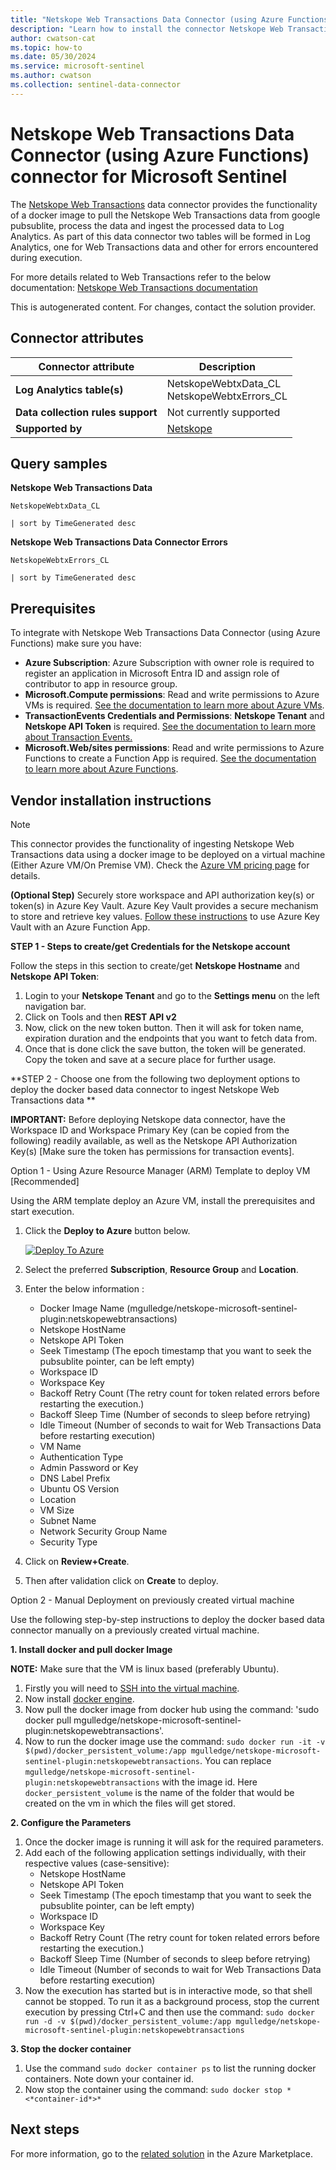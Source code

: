 ```yaml
---
title: "Netskope Web Transactions Data Connector (using Azure Functions) connector for Microsoft Sentinel"
description: "Learn how to install the connector Netskope Web Transactions Data Connector (using Azure Functions) to connect your data source to Microsoft Sentinel."
author: cwatson-cat
ms.topic: how-to
ms.date: 05/30/2024
ms.service: microsoft-sentinel
ms.author: cwatson
ms.collection: sentinel-data-connector
---
```


# Netskope Web Transactions Data Connector (using Azure Functions) connector for Microsoft Sentinel

The [Netskope Web Transactions](https://docs.netskope.com/en/netskope-help/data-security/transaction-events/netskope-transaction-events/) data connector provides the functionality of a docker image to pull the Netskope Web Transactions data from google pubsublite, process the data and ingest the processed data to Log Analytics. As part of this data connector two tables will be formed in Log Analytics, one for Web Transactions data and other for errors encountered during execution.


 For more details related to Web Transactions refer to the below documentation: 
[Netskope Web Transactions documentation](https://docs.netskope.com/en/netskope-help/data-security/transaction-events/netskope-transaction-events/) 


This is autogenerated content. For changes, contact the solution provider.

## Connector attributes

| Connector attribute | Description |
| --- | --- |
| **Log Analytics table(s)** | NetskopeWebtxData_CL<br/> NetskopeWebtxErrors_CL<br/> |
| **Data collection rules support** | Not currently supported |
| **Supported by** | [Netskope](https://www.netskope.com/services#support) |

## Query samples

**Netskope Web Transactions Data**

   ```kusto
NetskopeWebtxData_CL
 
   | sort by TimeGenerated desc
   ```

**Netskope Web Transactions Data Connector Errors**

   ```kusto
NetskopeWebtxErrors_CL
 
   | sort by TimeGenerated desc
   ```



## Prerequisites

To integrate with Netskope Web Transactions Data Connector (using Azure Functions) make sure you have: 

- **Azure Subscription**: Azure Subscription with owner role is required to register an application in Microsoft Entra ID and assign role of contributor to app in resource group.
- **Microsoft.Compute permissions**: Read and write permissions to Azure VMs is required. [See the documentation to learn more about Azure VMs](/azure/virtual-machines/overview).
- **TransactionEvents Credentials and Permissions**: **Netskope Tenant** and **Netskope API Token** is required. [See the documentation to learn more about Transaction Events.](https://docs.netskope.com/en/netskope-help/data-security/transaction-events/netskope-transaction-events/)
- **Microsoft.Web/sites permissions**: Read and write permissions to Azure Functions to create a Function App is required. [See the documentation to learn more about Azure Functions](/azure/azure-functions/).


## Vendor installation instructions


> [!NOTE]
   >  This connector provides the functionality of ingesting Netskope Web Transactions data using a docker image to be deployed on a virtual machine (Either Azure VM/On Premise VM). Check the [Azure VM pricing page](https://azure.microsoft.com/pricing/details/virtual-machines/linux) for details.


**(Optional Step)** Securely store workspace and API authorization key(s) or token(s) in Azure Key Vault. Azure Key Vault provides a secure mechanism to store and retrieve key values. [Follow these instructions](/azure/app-service/app-service-key-vault-references) to use Azure Key Vault with an Azure Function App.


**STEP 1 - Steps to create/get Credentials for the Netskope account** 

 Follow the steps in this section to create/get **Netskope Hostname** and **Netskope API Token**:
 1. Login to your **Netskope Tenant** and go to the **Settings menu** on the left navigation bar.
 2. Click on Tools and then **REST API v2**
 3. Now, click on the new token button. Then it will ask for token name, expiration duration and the endpoints that you want to fetch data from.
 5. Once that is done click the save button, the token will be generated. Copy the token and save at a secure place for further usage.


**STEP 2 - Choose one from the following two deployment options to deploy the docker based data connector to ingest Netskope Web Transactions data **

**IMPORTANT:** Before deploying Netskope data connector, have the Workspace ID and Workspace Primary Key (can be copied from the following) readily available, as well as the Netskope API Authorization Key(s) [Make sure the token has permissions for transaction events].



Option 1 - Using Azure Resource Manager (ARM) Template to deploy VM [Recommended]

Using the ARM template deploy an Azure VM, install the prerequisites and start execution.

1. Click the **Deploy to Azure** button below. 

	[![Deploy To Azure](https://aka.ms/deploytoazurebutton)](https://aka.ms/sentinel-NetskopeV2WebTransactions-azuredeploy)
2. Select the preferred **Subscription**, **Resource Group** and **Location**. 
3. Enter the below information : 
	- Docker Image Name (mgulledge/netskope-microsoft-sentinel-plugin:netskopewebtransactions)
	- Netskope HostName 
	- Netskope API Token 
	- Seek Timestamp (The epoch timestamp that you want to seek the pubsublite pointer, can be left empty) 
	- Workspace ID 
	- Workspace Key 
	- Backoff Retry Count (The retry count for token related errors before restarting the execution.)  
	- Backoff Sleep Time (Number of seconds to sleep before retrying) 
	- Idle Timeout (Number of seconds to wait for Web Transactions Data before restarting execution) 
	- VM Name 
	- Authentication Type 
	- Admin Password or Key 
	- DNS Label Prefix 
	- Ubuntu OS Version 
	- Location 
	- VM Size 
	- Subnet Name 
	- Network Security Group Name 
	- Security Type 
4. Click on **Review+Create**. 
5. Then after validation click on **Create** to deploy.

Option 2 - Manual Deployment on previously created virtual machine

Use the following step-by-step instructions to deploy the docker based data connector manually on a previously created virtual machine.


**1. Install docker and pull docker Image**

**NOTE:** Make sure that the VM is linux based (preferably Ubuntu).

1. Firstly you will need to [SSH into the virtual machine](/azure/virtual-machines/linux-vm-connect?tabs=Linux).
2. Now install [docker engine](https://docs.docker.com/engine/install/).
3. Now pull the docker image from docker hub using the command: 'sudo docker pull mgulledge/netskope-microsoft-sentinel-plugin:netskopewebtransactions'.
4. Now to run the docker image use the command: `sudo docker run -it -v $(pwd)/docker_persistent_volume:/app mgulledge/netskope-microsoft-sentinel-plugin:netskopewebtransactions`. You can replace `mgulledge/netskope-microsoft-sentinel-plugin:netskopewebtransactions` with the image id. Here `docker_persistent_volume` is the name of the folder that would be created on the vm in which the files will get stored.


**2. Configure the Parameters**

1. Once the docker image is running it will ask for the required parameters.
2. Add each of the following application settings individually, with their respective values (case-sensitive): 
	- Netskope HostName 
	- Netskope API Token 
	- Seek Timestamp (The epoch timestamp that you want to seek the pubsublite pointer, can be left empty) 
	- Workspace ID 
	- Workspace Key 
	- Backoff Retry Count (The retry count for token related errors before restarting the execution.)  
	- Backoff Sleep Time (Number of seconds to sleep before retrying) 
	- Idle Timeout (Number of seconds to wait for Web Transactions Data before restarting execution)
3. Now the execution has started but is in interactive mode, so that shell cannot be stopped. To run it as a background process, stop the current execution by pressing Ctrl+C and then use the command: `sudo docker run -d -v $(pwd)/docker_persistent_volume:/app mgulledge/netskope-microsoft-sentinel-plugin:netskopewebtransactions`


**3. Stop the docker container**

1. Use the command `sudo docker container ps` to list the running docker containers. Note down your container id.
2. Now stop the container using the command: `sudo docker stop *<*container-id*>*`



## Next steps

For more information, go to the [related solution](https://azuremarketplace.microsoft.com/en-us/marketplace/apps/netskope.netskope_mss?tab=Overview) in the Azure Marketplace.
